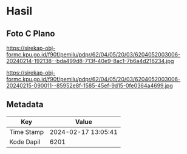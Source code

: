 # Hasil

## Foto C Plano

https://sirekap-obj-formc.kpu.go.id/f90f/pemilu/pdpr/62/04/05/20/03/6204052003006-20240214-192138--bda499d8-713f-40e9-8ac1-7b6a4d216234.jpg

https://sirekap-obj-formc.kpu.go.id/f90f/pemilu/pdpr/62/04/05/20/03/6204052003006-20240215-090011--85952e8f-1585-45ef-9d15-0fe0364a4699.jpg


## Metadata

| Key        | Value               |
| ---------- | ------------------- |
| Time Stamp | 2024-02-17 13:05:41 |
| Kode Dapil | 6201                |



